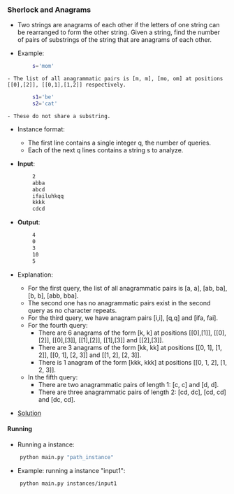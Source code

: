 ### Sherlock and Anagrams
- Two strings are anagrams of each other if the letters of one string can be rearranged to form the other string. Given a string, find the number of pairs of substrings of the string that are anagrams of each other.

- Example:
````bash
        s='mom'
````
    - The list of all anagrammatic pairs is [m, m], [mo, om] at positions [[0],[2]], [[0,1],[1,2]] respectively.

````bash
        s1='be'
        s2='cat'
````
    - These do not share a substring.

- Instance format:
    - The first line contains a single integer q, the number of queries.
    - Each of the next q lines contains a string s to analyze.

- **Input**:
````bash
        2
        abba
        abcd
        ifailuhkqq
        kkkk
        cdcd
````

- **Output**:
````bash
        4
        0
        3
        10
        5
````

- Explanation:
    - For the first query, the list of all anagrammatic pairs is [a, a], [ab, ba], [b, b], [abb, bba].
    - The second one has no anagrammatic pairs exist in the second query as no character repeats.
    - For the third query, we have anagram pairs [i,i], [q,q] and [ifa, fai].
    - For the fourth query: 
        - There are 6 anagrams of the form [k, k] at positions [[0],[1]], [[0],[2]], [[0],[3]], [[1],[2]], [[1],[3]] and [[2],[3]].
        - There are 3 anagrams of the form [kk, kk] at positions [[0, 1], [1, 2]], [[0, 1], [2, 3]] and [[1, 2], [2, 3]].
        - There is 1 anagram of the form [kkk, kkk] at positions [[0, 1, 2], [1, 2, 3]].
    - In the fifth query:
        - There are two anagrammatic pairs of length 1: [c, c] and [d, d].
        - There are three anagrammatic pairs of length 2: [cd, dc], [cd, cd] and [dc, cd].

- [Solution](main.py)

#### Running
- Running a instance:
````bash
    python main.py "path_instance"
````

- Example: running a instance "input1":
````bash
    python main.py instances/input1
````